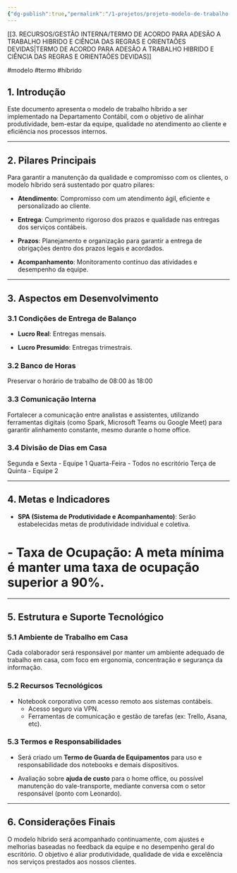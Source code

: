 ```yaml
---
{"dg-publish":true,"permalink":"/1-projetos/projeto-modelo-de-trabalho-hibrido/","dgPassFrontmatter":true,"created":"2025-06-03T23:37:20.721-03:00","updated":"2025-09-05T10:22:05.354-03:00"}
---
```



[[3. RECURSOS/GESTÃO INTERNA/TERMO DE ACORDO PARA ADESÃO A TRABALHO HIBRIDO E CIÊNCIA DAS REGRAS E ORIENTAÕES DEVIDAS\|TERMO DE ACORDO PARA ADESÃO A TRABALHO HIBRIDO E CIÊNCIA DAS REGRAS E ORIENTAÕES DEVIDAS]]

#modelo #termo #híbrido
## **1. Introdução**

Este documento apresenta o modelo de trabalho híbrido a ser implementado na Departamento Contábil, com o objetivo de alinhar produtividade, bem-estar da equipe, qualidade no atendimento ao cliente e eficiência nos processos internos.

---

## **2. Pilares Principais**

Para garantir a manutenção da qualidade e compromisso com os clientes, o modelo híbrido será sustentado por quatro pilares:

- **Atendimento**: Compromisso com um atendimento ágil, eficiente e personalizado ao cliente.
    
- **Entrega**: Cumprimento rigoroso dos prazos e qualidade nas entregas dos serviços contábeis.
    
- **Prazos**: Planejamento e organização para garantir a entrega de obrigações dentro dos prazos legais e acordados.
    
- **Acompanhamento**: Monitoramento contínuo das atividades e desempenho da equipe.
    
---

## **3. Aspectos em Desenvolvimento**

### **3.1 Condições de Entrega de Balanço**

- **Lucro Real**: Entregas mensais.
    
- **Lucro Presumido**: Entregas trimestrais.
    

### **3.2 Banco de Horas**

Preservar o horário de trabalho de 08:00 às 18:00

### **3.3 Comunicação Interna**

Fortalecer a comunicação entre analistas e assistentes, utilizando ferramentas digitais (como Spark, Microsoft Teams ou Google Meet) para garantir alinhamento constante, mesmo durante o home office.

### **3.4 Divisão de Dias em Casa**

Segunda e Sexta - Equipe 1
Quarta-Feira - Todos no escritório
Terça de Quinta - Equipe 2

---

## **4. Metas e Indicadores**

- **SPA (Sistema de Produtividade e Acompanhamento)**: Serão estabelecidas metas de produtividade individual e coletiva.
    
# - **Taxa de Ocupação**: A meta mínima é manter uma taxa de ocupação superior a 90%.
    

---

## **5. Estrutura e Suporte Tecnológico**

### **5.1 Ambiente de Trabalho em Casa**

Cada colaborador será responsável por manter um ambiente adequado de trabalho em casa, com foco em ergonomia, concentração e segurança da informação.

### **5.2 Recursos Tecnológicos**

- Notebook corporativo com acesso remoto aos sistemas contábeis.
    - Acesso seguro via VPN.
    - Ferramentas de comunicação e gestão de tarefas (ex: Trello, Asana, etc).
    
### **5.3 Termos e Responsabilidades**

- Será criado um **Termo de Guarda de Equipamentos** para uso e responsabilidade dos notebooks e demais dispositivos.
    
- Avaliação sobre **ajuda de custo** para o home office, ou possível manutenção do vale-transporte, mediante conversa com o setor responsável (ponto com Leonardo).
    

---

## **6. Considerações Finais**

O modelo híbrido será acompanhado continuamente, com ajustes e melhorias baseadas no feedback da equipe e no desempenho geral do escritório. O objetivo é aliar produtividade, qualidade de vida e excelência nos serviços prestados aos nossos clientes.